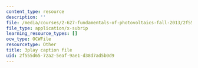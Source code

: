 ```yaml
---
content_type: resource
description: ''
file: /media/courses/2-627-fundamentals-of-photovoltaics-fall-2013/2f555d6572a25eaf9ae1d38d7ad5b0d9_hewgCK5oZAo.vtt
file_type: application/x-subrip
learning_resource_types: []
ocw_type: OCWFile
resourcetype: Other
title: 3play caption file
uid: 2f555d65-72a2-5eaf-9ae1-d38d7ad5b0d9
---
```

